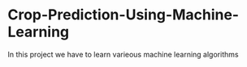# Crop-Prediction-Using-Machine-Learning
In this project we have to learn varieous machine learning algorithms
